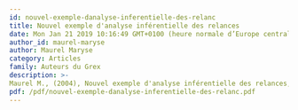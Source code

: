 ```yaml
---
id: nouvel-exemple-danalyse-inferentielle-des-relanc
title: Nouvel exemple d'analyse inférentielle des relances
date: Mon Jan 21 2019 10:16:49 GMT+0100 (heure normale d’Europe centrale)
author_id: maurel-maryse
author: Maurel Maryse
category: Articles
family: Auteurs du Grex
description: >-
Maurel M., (2004), Nouvel exemple d'analyse inférentielle des relances, Expliciter n° 55, p. 12 - 15. 
pdf: /pdf/nouvel-exemple-danalyse-inferentielle-des-relanc.pdf
---
```


